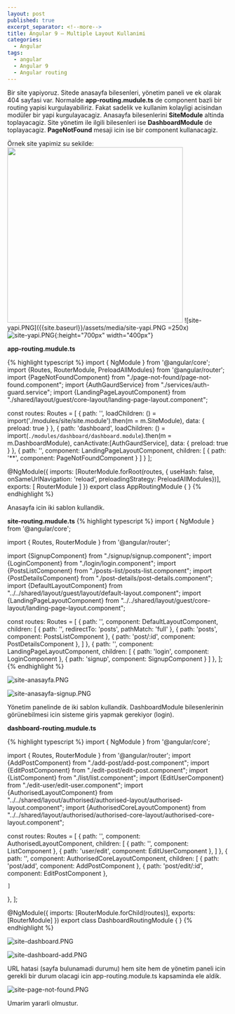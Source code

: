 ```yaml
---
layout: post
published: true
excerpt_separator: <!--more-->
title: Angular 9 – Multiple Layout Kullanimi
categories:
  - Angular
tags:
  - angular
  - Angular 9
  - Angular routing
---
```

Bir site yapiyoruz. Sitede anasayfa bilesenleri, yönetim paneli ve ek olarak 404 sayfasi var. Normalde **app-routing.mudule.ts** de component bazli bir routing yapisi kurgulayabiliriz. Fakat sadelik ve kullanim kolayligi acisindan modüler bir yapi kurgulayacagiz. Anasayfa bilesenlerini **SiteModule** altinda toplayacagiz. Site yönetim ile ilgili bilesenleri ise **DashboardModule** de toplayacagiz. **PageNotFound** mesaji icin ise bir component kullanacagiz.

Örnek site yapimiz su sekilde:
[<img src="{{site.baseurl}}/assets/media/site-yapi.PNG" width="400"/>](site-yapi.PNG)
![site-yapi.PNG]({{site.baseurl}}/assets/media/site-yapi.PNG =250x)
![site-yapi.PNG]({{site.baseurl}}/assets/media/site-yapi.PNG){:height="700px" width="400px"}

**app-routing.mudule.ts**

{% highlight typescript %}
import { NgModule } from '@angular/core';
import {Routes, RouterModule, PreloadAllModules} from '@angular/router';
import {PageNotFoundComponent} from "./page-not-found/page-not-found.component";
import {AuthGaurdService} from "./services/auth-guard.service";
import {LandingPageLayoutComponent} from "./shared/layout/guest/core-layout/landing-page-layout.component";

 const routes: Routes = [
  {
    path: '',
    loadChildren: () = import('./modules/site/site.module').then(m = m.SiteModule),
    data: { preload: true }
  },
  {
    path: 'dashboard',
    loadChildren: () = import(`./modules/dashboard/dashboard.module`).then(m = m.DashboardModule),
    canActivate:[AuthGaurdService],
    data: { preload: true }
  },
  {
    path: '',
    component: LandingPageLayoutComponent,
    children: [
      { path: '**', component: PageNotFoundComponent }
      ]
  }
];

@NgModule({
  imports: [RouterModule.forRoot(routes, { useHash: false, onSameUrlNavigation: 'reload', preloadingStrategy: PreloadAllModules})],
  exports: [ RouterModule ]
})
export class AppRoutingModule { }
{% endhighlight %}

Anasayfa icin iki sablon kullandik. 

**site-routing.mudule.ts**
{% highlight typescript %}
import { NgModule } from '@angular/core';

import { Routes, RouterModule } from '@angular/router';

import {SignupComponent} from "./signup/signup.component";
import {LoginComponent} from "./login/login.component";
import {PostsListComponent} from "./posts-list/posts-list.component";
import {PostDetailsComponent} from "./post-details/post-details.component";
import {DefaultLayoutComponent} from "../../shared/layout/guest/layout/default-layout.component";
import {LandingPageLayoutComponent} from "../../shared/layout/guest/core-layout/landing-page-layout.component";

const routes: Routes = [
  {
    path: '',
    component: DefaultLayoutComponent,
    children: [
      { path: '', redirectTo: 'posts', pathMatch: 'full' },
      { path: 'posts', component: PostsListComponent },
      { path: 'post/:id', component: PostDetailsComponent },
    ]
  },
  {
    path: '',
    component: LandingPageLayoutComponent,
    children: [
      { path: 'login', component: LoginComponent },
      { path: 'signup', component: SignupComponent }
    ]
  },
];
{% endhighlight %}

![site-anasayfa.PNG]({{site.baseurl}}/assets/media/site-anasayfa.PNG)

![site-anasayfa-signup.PNG]({{site.baseurl}}/assets/media/site-anasayfa-signup.PNG)

Yönetim panelinde de iki sablon kullandik. DashboardModule bilesenlerinin görünebilmesi icin sisteme giris yapmak gerekiyor (login).

**dashboard-routing.mudule.ts**

{% highlight typescript %}
import { NgModule } from '@angular/core';

import { Routes, RouterModule } from '@angular/router';
import {AddPostComponent} from "./add-post/add-post.component";
import {EditPostComponent} from "./edit-post/edit-post.component";
import {ListComponent} from "./list/list.component";
import {EditUserComponent} from "./edit-user/edit-user.component";
import {AuthorisedLayoutComponent} from "../../shared/layout/authorised/authorised-layout/authorised-layout.component";
import {AuthorisedCoreLayoutComponent} from "../../shared/layout/authorised/authorised-core-layout/authorised-core-layout.component";

const routes: Routes = [
  {
    path: '',
    component: AuthorisedLayoutComponent,
    children: [
      { path: '',  component: ListComponent },
      { path: 'user/edit', component: EditUserComponent },
    ]
  },
  {
    path: '',
    component: AuthorisedCoreLayoutComponent,
    children: [
      { path: 'post/add', component: AddPostComponent },
      { path: 'post/edit/:id', component: EditPostComponent },

    ]
  },
];

@NgModule({
  imports: [RouterModule.forChild(routes)],
  exports: [RouterModule]
})
export class DashboardRoutingModule { }
{% endhighlight %}

![site-dashboard.PNG]({{site.baseurl}}/assets/media/site-dashboard.PNG)

![site-dashboard-add.PNG]({{site.baseurl}}/assets/media/site-dashboard-add.PNG)

URL hatasi (sayfa bulunamadi durumu) hem site hem de yönetim paneli icin gerekli bir durum olacagi icin app-routing.module.ts kapsaminda ele aldik.

![site-page-not-found.PNG]({{site.baseurl}}/assets/media/site-page-not-found.PNG)

Umarim yararli olmustur.
